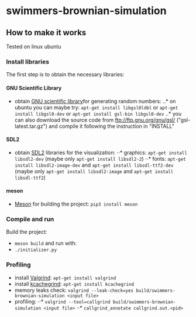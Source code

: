 # swimmers-brownian-simulation

## How to make it works
Tested on linux ubuntu

### Install libraries
The first step is to obtain the necessary libraries:

#### GNU Scientific Library
- obtain [GNU scientific library](www.gnu.org/software/gsl/doc/html/index.html)for generating random numbers:
..* on ubuntu you can maybe try: ```apt-get install libgsl0ldbl``` or ```apt-get install libgsl0-dev``` or ```apt-get install gsl-bin libgsl0-dev```
..* you can also download the source code from <ftp://ftp.gnu.org/gnu/gsl/> ("gsl-latest.tar.gz") and compile it following the instruction in "INSTALL"

#### SDL2
- obtain [SDL2](www.libsdl.org) libraries for the visualization:
⋅⋅* graphics: ```apt-get install libsdl2-dev``` (maybe only ```apt-get install libsdl2-2```)
⋅⋅* fonts: ```apt-get install libsdl2-image-dev``` and ```apt-get install libsdl-ttf2-dev``` (maybe only ```apt-get install libsdl2-image``` and ```apt-get install libsdl-ttf2```)

#### meson
- [Meson](http://mesonbuild.com) for building the project:
```pip3 install meson```

### Compile and run
Build the project:
- ```meson build```
and run with:
- ```./initializer.py```

### Profiling
- install [Valgrind](http://valgrind.org/): ```apt-get install valgrind```
- install [kcachegrind](http://kcachegrind.sourceforge.net): ```apt-get install kcachegrind```
- memory leaks check: ```valgrind --leak-check=yes build/swimmers-brownian-simulation <input file>```
- profiling:
⋅⋅* ```valgrind --tool=callgrind build/swimmers-brownian-simulation <input file>```
⋅⋅* ```callgrind_annotate callgrind.out.<pid>```
